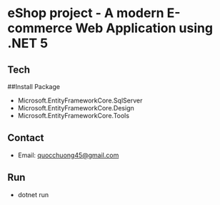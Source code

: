 # eShop project - A modern E-commerce Web Application using .NET 5 

## Tech

##Install Package
-	Microsoft.EntityFrameworkCore.SqlServer
-	Microsoft.EntityFrameworkCore.Design
-	Microsoft.EntityFrameworkCore.Tools
## Contact
- Email: quocchuong45@gmail.com

## Run
-	dotnet run